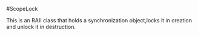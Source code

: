 #ScopeLock

This is an RAII class that holds a synchronization object,locks it in creation and unlock it in destruction.
